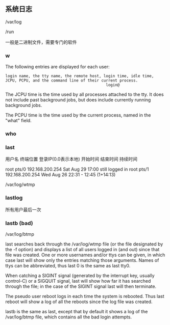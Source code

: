 
## 系统日志

/var/log

/run

一般是二进制文件，需要专门的软件

### w

The  following entries are displayed for each user: 

    login name, the tty name, the remote host, login time, idle time, JCPU, PCPU, and the command line of their current process.
                                                login@

The JCPU time is the time used by all processes attached to the tty.  It does not include past  background
jobs, but does include currently running background jobs.

The PCPU time is the time used by the current process, named in the "what" field.


### who

### last

用户名  终端位置      登录IP(0.0表示本地) 开始时间      结束时间    持续时间

root     pts/0        192.168.200.254  Sat Aug 29 17:00   still logged in
root     pts/1        192.168.200.254  Wed Aug 26 22:31 - 12:45 (1+14:13)

/var/log/wtmp


### lastlog

所有用户最后一次


### lastb   (bad)

/var/log/btmp



last  searches  back through the /var/log/wtmp file (or the file designated by the -f option) and displays a list of all
users logged in (and out) since that file was created.  One or more usernames and/or ttys can be given,  in  which  case
last  will show only the entries matching those arguments.  Names of ttys can be abbreviated, thus last 0 is the same as
last tty0.

When catching a SIGINT signal (generated by the interrupt key, usually control-C) or a SIGQUIT signal,  last  will  show
how far it has searched through the file; in the case of the SIGINT signal last will then terminate.

The  pseudo  user  reboot logs in each time the system is rebooted.  Thus last reboot will show a log of all the reboots
since the log file was created.

lastb is the same as last, except that by default it shows a log of the /var/log/btmp file, which contains all  the  bad
login attempts.

